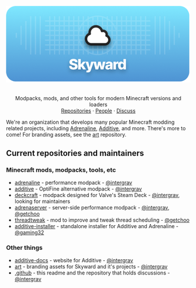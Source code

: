 <div align=center>
  <img alt="Banner for Skyward with logo and name" src="https://raw.githubusercontent.com/skywardmc/art/main/skyward/banner.png">
  <br />
  <br />
  <p align="center">
    Modpacks, mods, and other tools for modern Minecraft versions and loaders
    <br />
    <a href="https://github.com/orgs/skywardmc/repositories?q=&sort=stargazers">Repositories</a>
    ·
    <a href="https://github.com/orgs/skywardmc/people">People</a>
    ·
    <a href="https://github.com/orgs/skywardmc/discussions">Discuss</a>
  </p>
</div>

We're an organization that develops many popular Minecraft modding related projects, including [Adrenaline](https://github.com/skywardmc/adrenaline), [Additive](https://github.com/skywardmc/additive), and more. There's more to come! For branding assets, see the [art](https://github.com/skyward/art) repository.

## Current repositories and maintainers
### Minecraft mods, modpacks, tools, etc
- [adrenaline](https://github.com/skywardmc/adrenaline) - performance modpack - [@intergrav](https://github.com/intergrav)
- [additive](https://github.com/skywardmc/additive) - OptiFine alternative modpack - [@intergrav](https://github.com/intergrav)
- [deckcraft](https://github.com/skywardmc/deckcraft) - modpack designed for Valve's Steam Deck - [@intergrav](https://github.com/intergrav), looking for maintainers
- [adrenaserver](https://github.com/skywardmc/adrenaserver) - server-side performance modpack - [@intergrav](https://github.com/intergrav), [@getchoo](https://github.com/getchoo)
- [threadtweak](https://github.com/skywardmc/threadtweak) - mod to improve and tweak thread scheduling - [@getchoo](https://github.com/getchoo)
- [additive-installer](https://github.com/skywardmc/additive-installer) - standalone installer for Additive and Adrenaline - [@gaming32](https://github.com/gaming32)
### Other things
- [additive-docs](https://github.com/skywardmc/additive-docs) - website for Additive - [@intergrav](https://github.com/intergrav)
- [art](https://github.com/skywardmc/art) - branding assets for Skyward and it's projects - [@intergrav](https://github.com/intergrav)
- [.github](https://github.com/skywardmc/.github) - this readme and the repository that holds discussions - [@intergrav](https://github.com/intergrav)
